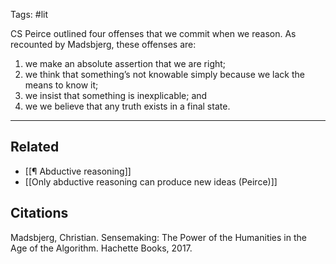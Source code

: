 Tags: #lit

CS Peirce outlined four offenses that we commit when we reason. As recounted by Madsbjerg, these offenses are: 

1) we make an absolute assertion that we are right; 
2) we think that something’s not knowable simply because we lack the means to know it; 
3) we insist that something is inexplicable; and 
4) we we believe that any truth exists in a final state. 

---
## Related
- [[¶ Abductive reasoning]]
- [[Only abductive reasoning can produce new ideas (Peirce)]]

## Citations
Madsbjerg, Christian. Sensemaking: The Power of the Humanities in the Age of the Algorithm. Hachette Books, 2017.
